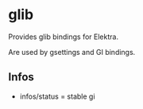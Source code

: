 # glib

Provides glib bindings for Elektra.

Are used by gsettings and GI bindings.

## Infos
- infos/status = stable gi
